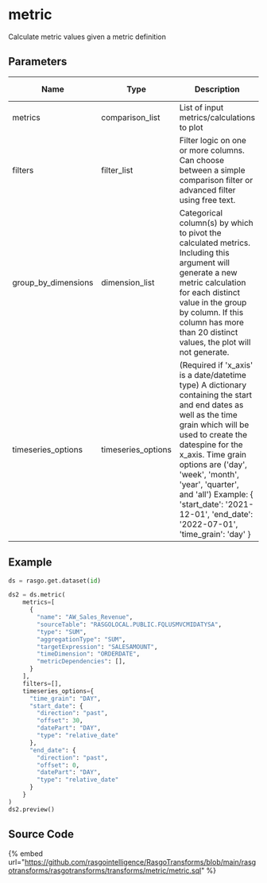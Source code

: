 

# metric

Calculate metric values given a metric definition

## Parameters

|        Name         |        Type        |                                                                                                                                                                           Description                                                                                                                                                                           | Is Optional |
| ------------------- | ------------------ | --------------------------------------------------------------------------------------------------------------------------------------------------------------------------------------------------------------------------------------------------------------------------------------------------------------------------------------------------------------- | ----------- |
| metrics             | comparison_list    | List of input metrics/calculations to plot                                                                                                                                                                                                                                                                                                                      |             |
| filters             | filter_list        | Filter logic on one or more columns. Can choose between a simple comparison filter or advanced filter using free text.                                                                                                                                                                                                                                          | True        |
| group_by_dimensions | dimension_list     | Categorical column(s) by which to pivot the calculated metrics. Including this argument will generate a new metric calculation for each distinct value in the group by column. If this column has more than 20 distinct values, the plot will not generate.                                                                                                     | True        |
| timeseries_options  | timeseries_options | (Required if 'x_axis' is a date/datetime type) A dictionary containing the start and end dates as well as the time grain which will be used to create the datespine for the x_axis. Time grain options are ('day', 'week', 'month', 'year', 'quarter', and 'all') Example: {   'start_date': '2021-12-01',   'end_date': '2022-07-01',   'time_grain': 'day' }  |             |


## Example

```python
ds = rasgo.get.dataset(id)

ds2 = ds.metric(
    metrics=[
      {
        "name": "AW_Sales_Revenue",
        "sourceTable": "RASGOLOCAL.PUBLIC.FQLUSMVCMIDATYSA",
        "type": "SUM",
        "aggregationType": "SUM",
        "targetExpression": "SALESAMOUNT",
        "timeDimension": "ORDERDATE",
        "metricDependencies": [],
      }
    ],
    filters=[],
    timeseries_options={
      "time_grain": "DAY",
      "start_date": {
        "direction": "past",
        "offset": 30,
        "datePart": "DAY",
        "type": "relative_date"
      },
      "end_date": {
        "direction": "past",
        "offset": 0,
        "datePart": "DAY",
        "type": "relative_date"
      }
    }
)
ds2.preview()

```

## Source Code

{% embed url="https://github.com/rasgointelligence/RasgoTransforms/blob/main/rasgotransforms/rasgotransforms/transforms/metric/metric.sql" %}

